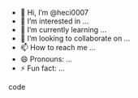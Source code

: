 - 👋 Hi, I’m @heci0007
- 👀 I’m interested in ...
- 🌱 I’m currently learning ...
- 💞️ I’m looking to collaborate on ...
- 📫 How to reach me ...
- 😄 Pronouns: ...
- ⚡ Fun fact: ...

code<!---
heci0007/heci0007 ihttps://www.instagram.com/angelsss_17?igsh=dHhlZnk1eHd3bzVv
You can click the Preview link to take a look at your changes.
--->
